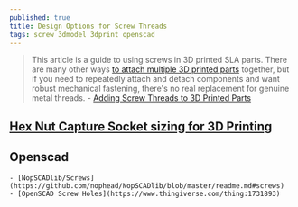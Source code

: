 ```yaml
---
published: true
title: Design Options for Screw Threads
tags: screw 3dmodel 3dprint openscad
---
```

> This article is a guide to using screws in 3D printed SLA parts. There are many other ways [to attach multiple 3D printed parts](https://formlabs.com/blog/how-to-create-models-larger-than-your-3d-printers-build-volume/)  together, but if you need to repeatedly attach and detach components and want robust mechanical fastening, there's no real replacement for genuine metal threads. -  [Adding Screw Threads to 3D Printed Parts](https://formlabs.com/blog/adding-screw-threads-3d-printed-parts/)

## [Hex Nut Capture Socket sizing for 3D Printing](https://airtripper.com/1594/hex-nut-capture-socket-sizing-for-3d-printing/)

## Openscad
	- [NopSCADlib/Screws](https://github.com/nophead/NopSCADlib/blob/master/readme.md#screws)
	- [OpenSCAD Screw Holes](https://www.thingiverse.com/thing:1731893)